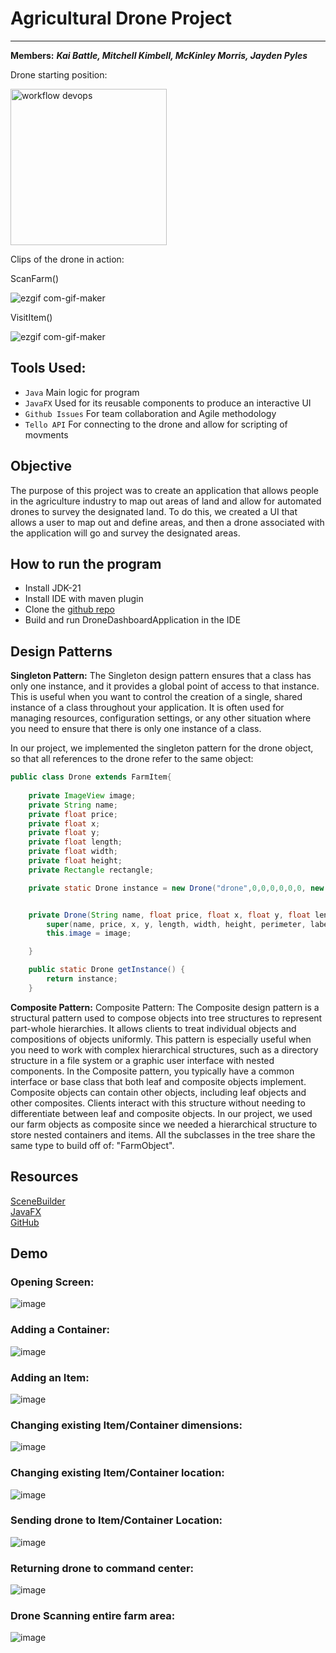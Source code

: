 # Agricultural Drone Project

___
**Members:** ___Kai Battle, Mitchell Kimbell, McKinley Morris, Jayden Pyles___

Drone starting position:

<img width="250" alt="workflow devops" src="https://github.com/mfkimbell/agricultural-monitoring-drone/assets/107063397/fde68d86-5d7d-46cf-8ff8-733b92957059">


Clips of the drone in action:

ScanFarm()

![ezgif com-gif-maker](https://github.com/mfkimbell/agricultural-monitoring-drone/assets/107063397/6a30815c-813b-4cfa-ace1-1598983f2ac9)

VisitItem()

![ezgif com-gif-maker](https://github.com/mfkimbell/agricultural-monitoring-drone/assets/107063397/f5af4f40-b4ac-4896-a5f0-09fcab2caf48)



## Tools Used:
* `Java` Main logic for program
* `JavaFX` Used for its reusable components to produce an interactive UI
* `Github Issues` For team collaboration and Agile methodology
* `Tello API` For connecting to the drone and allow for scripting of movments

## Objective
The purpose of this project was to create an application that allows people in the agriculture industry to map out areas of land and allow for automated drones to survey the designated land. To do this, we created a UI that allows a user to map out and define areas, and then a drone associated with the application will go and survey the designated areas. 

## How to run the program
* Install JDK-21
* Install IDE with maven plugin
* Clone the [github repo](https://github.com/mfkimbell/agricultural-monitoring-drone)
* Build and run DroneDashboardApplication in the IDE

## Design Patterns
**Singleton Pattern:**
The Singleton design pattern ensures that a class has only one instance, and it provides a global point of access to that instance. This is useful when you want to control the creation of a single, shared instance of a class throughout your application. It is often used for managing resources, configuration settings, or any other situation where you need to ensure that there is only one instance of a class.

In our project, we implemented the singleton pattern for the drone object, so that all references to the drone refer to the same object:
``` java
public class Drone extends FarmItem{
    
    private ImageView image;
    private String name;
    private float price;
    private float x;
    private float y;
    private float length;
    private float width;
    private float height;
    private Rectangle rectangle;

    private static Drone instance = new Drone("drone",0,0,0,0,0,0, new Rectangle(), new Text(), new ImageView());


    private Drone(String name, float price, float x, float y, float length, float width, float height, Rectangle perimeter, Text label, ImageView image) {
        super(name, price, x, y, length, width, height, perimeter, label);
        this.image = image;

    }

    public static Drone getInstance() {
        return instance;
    }
```

**Composite Pattern:**
Composite Pattern:
The Composite design pattern is a structural pattern used to compose objects into tree structures to represent part-whole hierarchies. It allows clients to treat individual objects and compositions of objects uniformly. This pattern is especially useful when you need to work with complex hierarchical structures, such as a directory structure in a file system or a graphic user interface with nested components.
In the Composite pattern, you typically have a common interface or base class that both leaf and composite objects implement. Composite objects can contain other objects, including leaf objects and other composites. Clients interact with this structure without needing to differentiate between leaf and composite objects. In our project, we used our farm objects as composite since we needed a hierarchical structure to store nested containers and items. All the subclasses in the tree share the same type to build off of: "FarmObject".



## Resources
[SceneBuilder](https://gluonhq.com/products/scene-builder/)\
[JavaFX](https://openjfx.io/)\
[GitHub](https://github.com/mfkimbell/agricultural-monitoring-drone)

## Demo

### Opening Screen:

![image](https://github.com/mfkimbell/agricultural-monitoring-drone/assets/107063397/fdb174ad-2cfc-4c0f-ad7c-7630f94981b4)

### Adding a Container: 
![image](https://github.com/mfkimbell/agricultural-monitoring-drone/assets/107063397/9cf5f573-bd1f-4894-b04d-af78786af309)

### Adding an Item:
![image](https://github.com/mfkimbell/agricultural-monitoring-drone/assets/107063397/1fb47636-8e1f-47e4-8cf7-aa4ecb43361c)


### Changing existing Item/Container dimensions:
![image](https://github.com/mfkimbell/agricultural-monitoring-drone/assets/107063397/391a25c1-d21e-4f7f-9336-92352f2bd188)


### Changing existing Item/Container location:
![image](https://github.com/mfkimbell/agricultural-monitoring-drone/assets/107063397/73040a3a-1e16-41d0-8e9a-cd9bc13af250)


### Sending drone to Item/Container Location:
![image](https://github.com/mfkimbell/agricultural-monitoring-drone/assets/107063397/3e8e94f8-5cec-402e-97ed-3a3781ab1629)

### Returning drone to command center:
![image](https://github.com/mfkimbell/agricultural-monitoring-drone/assets/107063397/8461f35c-ac57-4275-8011-69bcade48871)

### Drone Scanning entire farm area:
![image](https://github.com/mfkimbell/agricultural-monitoring-drone/assets/107063397/afaf80d4-6260-47f4-a63f-ddaaa0e062ca)






